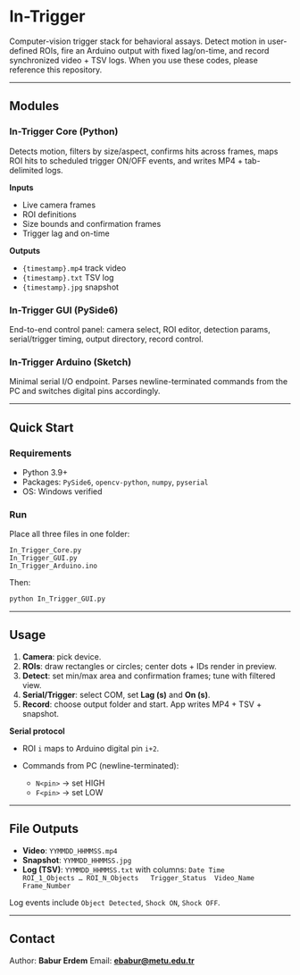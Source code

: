 # In-Trigger

Computer-vision trigger stack for behavioral assays. Detect motion in user-defined ROIs, fire an Arduino output with fixed lag/on-time, and record synchronized video + TSV logs. When you use these codes, please reference this repository.

---

## Modules

### In-Trigger Core (Python)

Detects motion, filters by size/aspect, confirms hits across frames, maps ROI hits to scheduled trigger ON/OFF events, and writes MP4 + tab-delimited logs.

**Inputs**

* Live camera frames
* ROI definitions
* Size bounds and confirmation frames
* Trigger lag and on-time

**Outputs**

* `{timestamp}.mp4` track video
* `{timestamp}.txt` TSV log
* `{timestamp}.jpg` snapshot

### In-Trigger GUI (PySide6)

End-to-end control panel: camera select, ROI editor, detection params, serial/trigger timing, output directory, record control.

### In-Trigger Arduino (Sketch)

Minimal serial I/O endpoint. Parses newline-terminated commands from the PC and switches digital pins accordingly.

---

## Quick Start

### Requirements

* Python 3.9+
* Packages: `PySide6`, `opencv-python`, `numpy`, `pyserial`
* OS: Windows verified

### Run

Place all three files in one folder:

```
In_Trigger_Core.py
In_Trigger_GUI.py
In_Trigger_Arduino.ino
```

Then:

```bash
python In_Trigger_GUI.py
```

---

## Usage

1. **Camera**: pick device.
2. **ROIs**: draw rectangles or circles; center dots + IDs render in preview.
3. **Detect**: set min/max area and confirmation frames; tune with filtered view.
4. **Serial/Trigger**: select COM, set **Lag (s)** and **On (s)**.
5. **Record**: choose output folder and start. App writes MP4 + TSV + snapshot.

**Serial protocol**

* ROI `i` maps to Arduino digital pin `i+2`.
* Commands from PC (newline-terminated):

  * `N<pin>` → set HIGH
  * `F<pin>` → set LOW

---

## File Outputs

* **Video**: `YYMMDD_HHMMSS.mp4`
* **Snapshot**: `YYMMDD_HHMMSS.jpg`
* **Log (TSV)**: `YYMMDD_HHMMSS.txt` with columns:
  `Date	Time	ROI_1_Objects … ROI_N_Objects	Trigger_Status	Video_Name	Frame_Number`

Log events include `Object Detected`, `Shock ON`, `Shock OFF`.

---

## Contact

Author: **Babur Erdem**
Email: **[ebabur@metu.edu.tr](mailto:ebabur@metu.edu.tr)**

